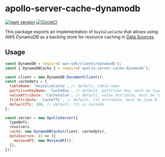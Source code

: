 # apollo-server-cache-dynamodb

[![npm version](https://badge.fury.io/js/apollo-server-cache-dynamodb.svg)](https://badge.fury.io/js/apollo-server-cache-dynamodb)
[![CircleCI](https://circleci.com/gh/hotgazpacho/apollo-server-cache-dynamodb.svg?style=svg)](https://circleci.com/gh/hotgazpacho/apollo-server-cache-dynamodb)

This package exports an implementation of `KeyValueCache` that allows using AWS DynamoDB as a backing store for resource caching in [Data Sources](https://www.apollographql.com/docs/apollo-server/v2/features/data-sources.html).

## Usage

```js
const DynamoDB = require('aws-sdk/clients/dynamodb');
const { DynamoDBCache } = require('apollo-server-cache-dynamodb');

const client = new DynamoDB.DocumentClient();
const cacheOpts = {
  tableName: 'KeyValueCache', // default, table name
  partitionKeyName: 'CacheKey', // default, partition key, must be type S
  valueAttribute: 'CacheValue', // default, value attribute, must be type S
  ttlAttribute: 'CacheTTL', // default, ttl attribute, must be type N
  defaultTTL: 300, // default, ttl in seconds
};

const server = new ApolloServer({
  typeDefs,
  resolvers,
  cache: new DynamoDBCache(client, cacheOpts),
  dataSources: () => ({
    moviesAPI: new MoviesAPI(),
  }),
});
```
